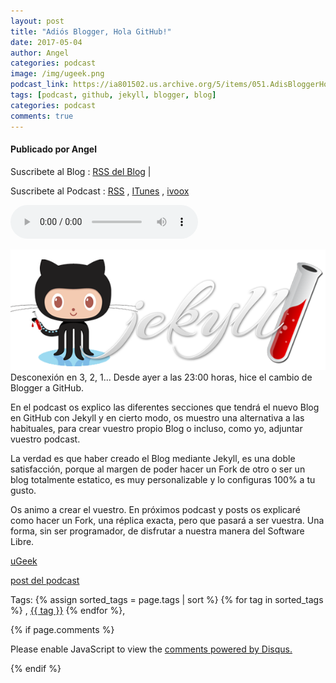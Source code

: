 ```yaml
---
layout: post
title: "Adiós Blogger, Hola GitHub!"
date: 2017-05-04
author: Angel
categories: podcast
image: /img/ugeek.png
podcast_link: https://ia801502.us.archive.org/5/items/051.AdisBloggerHolaGithub/051.%20Adi%C3%B3s%20Blogger,%20Hola%20Github%20.mp3
tags: [podcast, github, jekyll, blogger, blog]
categories: podcast
comments: true
---
```

#### Publicado por Angel

Suscribete al Blog :  [RSS del Blog](http://feeds.feedburner.com/uGeekBlog) |

Suscribete al Podcast :  [RSS](http://feeds.feedburner.com/ugeek) , [ITunes](https://itunes.apple.com/us/podcast/ugeek/id1201421866?mt=2) , [ivoox](https://www.ivoox.com/podcast-ugeek_sq_f1383493_1.html)

<audio controls>
  <source src="https://ia801502.us.archive.org/5/items/051.AdisBloggerHolaGithub/051.%20Adi%C3%B3s%20Blogger,%20Hola%20Github%20.mp3" type="audio/mpeg">
Your browser does not support the audio element.
</audio>
<!-- ---------------------------------------------------Pon aquí el audio-------------------------------------------------------- -->

![Jekyll](/img/post/jekyll-github.png)
Desconexión en 3, 2, 1... Desde ayer a las 23:00 horas, hice el cambio de Blogger a GitHub.  

En el podcast os explico las diferentes secciones que tendrá el nuevo Blog en GitHub con Jekyll y en cierto modo, os muestro una alternativa a las habituales, para crear vuestro propio Blog o incluso, como yo, adjuntar vuestro podcast.  

La verdad es que haber creado el Blog mediante Jekyll, es una doble satisfacción, porque al margen de poder hacer un Fork de otro o ser un blog totalmente estatico, es muy personalizable y lo configuras 100% a tu gusto.     

Os animo a crear el vuestro. En próximos podcast y posts os explicaré como hacer un Fork, una réplica exacta, pero que pasará a ser vuestra. Una forma, sin ser programador, de disfrutar a nuestra manera del Software Libre.  

[uGeek](https://ugeek.github.io/)  

[post del podcast](https://ugeek.github.io/051-Adios-Blogger-Hola-GitHub/)  

<!-- -------------------------------------Aquí abajo los comentarios -------------------------------------------  -->
Tags: {% assign sorted_tags = page.tags | sort %} {% for tag in sorted_tags %} , <span class="tag"><a href="/tag#{{ tag }}">{{ tag }}</a></span> {% endfor %},


{% if page.comments %}
<div id="disqus_thread"></div>
<script>

/**
*  RECOMMENDED CONFIGURATION VARIABLES: EDIT AND UNCOMMENT THE SECTION BELOW TO INSERT DYNAMIC VALUES FROM YOUR PLATFORM OR CMS.
*  LEARN WHY DEFINING THESE VARIABLES IS IMPORTANT: https://disqus.com/admin/universalcode/#configuration-variables*/
/*
var disqus_config = function () {
this.page.url = PAGE_URL;  // Replace PAGE_URL with your page's canonical URL variable
this.page.identifier = PAGE_IDENTIFIER; // Replace PAGE_IDENTIFIER with your page's unique identifier variable
};
*/
(function() { // DON'T EDIT BELOW THIS LINE
var d = document, s = d.createElement('script');
s.src = 'https://https-angelbcn-github-io-ugeek.disqus.com/embed.js';
s.setAttribute('data-timestamp', +new Date());
(d.head || d.body).appendChild(s);
})();
</script>
<noscript>Please enable JavaScript to view the <a href="https://disqus.com/?ref_noscript">comments powered by Disqus.</a></noscript>

{% endif %}

<script id="dsq-count-scr" src="//https-angelbcn-github-io-ugeek.disqus.com/count.js" async></script>
